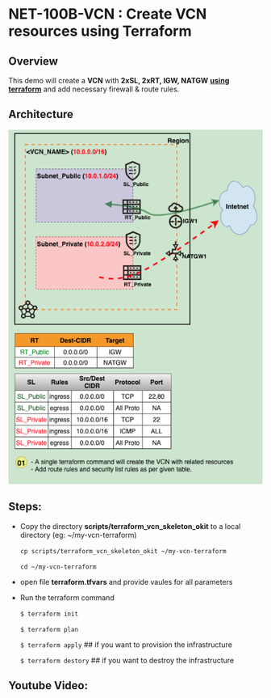 # NET-100B-VCN : Create VCN resources using Terraform



## Overview

This demo will create a **VCN** with **2xSL, 2xRT, IGW, NATGW** **<u>using terraform</u>** and add necessary firewall & route rules.

## Architecture

![NET-100B-VCN_arch_800x800](images/NET-100B-VCN_arch_800x800.png)

## Steps:

- Copy the directory **scripts/terraform_vcn_skeleton_okit** to a local directory (eg: ~/my-vcn-terraform)

  `cp scripts/terraform_vcn_skeleton_okit ~/my-vcn-terraform`

  `cd ~/my-vcn-terraform`

- open file **terraform.tfvars** and provide vaules for all parameters

- Run the terraform command

  `$ terraform init`

  `$ terraform plan`

  `$ terraform apply`    ## if you want to provision the infrastructure

  `$ terraform destory`   ## if you want to destroy the infrastructure



## Youtube Video: 






